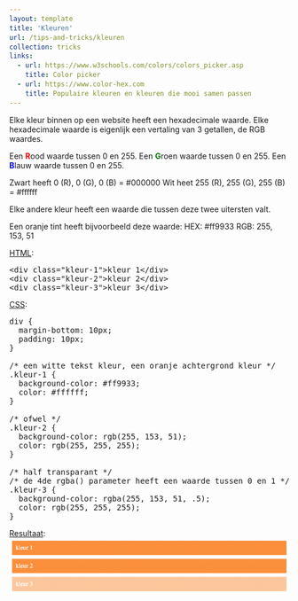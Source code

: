 ```yaml
---
layout: template
title: 'Kleuren'
url: /tips-and-tricks/kleuren
collection: tricks
links:
  - url: https://www.w3schools.com/colors/colors_picker.asp
    title: Color picker
  - url: https://www.color-hex.com
    title: Populaire kleuren en kleuren die mooi samen passen
---
```

Elke kleur binnen op een website heeft een hexadecimale waarde. Elke hexadecimale waarde is eigenlijk een vertaling van 3 getallen, de RGB waardes.

Een <strong style="color: red">R</strong>ood waarde tussen 0 en 255.
Een <strong style="color: green">G</strong>roen waarde tussen 0 en 255.
Een <strong style="color: blue">B</strong>lauw waarde tussen 0 en 255.

Zwart heeft 0 (R), 0 (G), 0 (B) = #000000
Wit heet 255 (R), 255 (G), 255 (B) = #ffffff

Elke andere kleur heeft een waarde die tussen deze twee uitersten valt.

Een oranje tint heeft bijvoorbeeld deze waarde:
HEX: #ff9933
RGB: 255, 153, 51

<u>HTML</u>:
<pre data-enlighter-theme="beyond" data-enlighter-language="html">
&lt;div class="kleur-1"&gt;kleur 1&lt;/div&gt;
&lt;div class="kleur-2"&gt;kleur 2&lt;/div&gt;
&lt;div class="kleur-3"&gt;kleur 3&lt;/div&gt;
</pre>

<u>CSS</u>:
<pre data-enlighter-theme="beyond" data-enlighter-language="css">
div {
  margin-bottom: 10px;
  padding: 10px;
}

/* een witte tekst kleur, een oranje achtergrond kleur */
.kleur-1 {
  background-color: #ff9933;
  color: #ffffff;
}

/* ofwel */
.kleur-2 {
  background-color: rgb(255, 153, 51);
  color: rgb(255, 255, 255);
}

/* half transparant */
/* de 4de rgba() parameter heeft een waarde tussen 0 en 1 */
.kleur-3 {
  background-color: rgba(255, 153, 51, .5);
  color: rgb(255, 255, 255);
}
</pre>

<u>Resultaat</u>:
<img src="images/oranje.png" />
